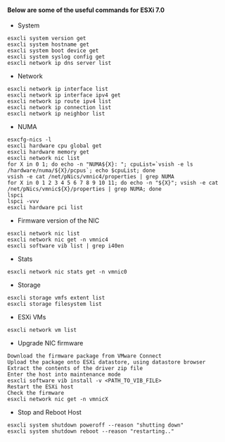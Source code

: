 #### Below are some of the useful commands for ESXi 7.0

* System
```
esxcli system version get
esxcli system hostname get
esxcli system boot device get
esxcli system syslog config get
esxcli network ip dns server list
```

* Network
```
esxcli network ip interface list
esxcli network ip interface ipv4 get
esxcli network ip route ipv4 list
esxcli network ip connection list
esxcli network ip neighbor list
```

* NUMA 
```
esxcfg-nics -l
esxcli hardware cpu global get
esxcli hardware memory get
esxcli network nic list
for X in 0 1; do echo -n "NUMA${X}: "; cpuList=`vsish -e ls /hardware/numa/${X}/pcpus`; echo $cpuList; done
vsish -e cat /net/pNics/vmnic4/properties | grep NUMA
for X in 0 1 2 3 4 5 6 7 8 9 10 11; do echo -n "${X}"; vsish -e cat /net/pNics/vmnic${X}/properties | grep NUMA; done
lspci
lspci -vvv
esxcli hardware pci list
```

* Firmware version of the NIC
```
esxcli network nic list
esxcli network nic get -n vmnic4
esxcli software vib list | grep i40en
```

* Stats
```
esxcli network nic stats get -n vmnic0
```

* Storage
```
esxcli storage vmfs extent list
esxcli storage filesystem list
```


* ESXi VMs
```
esxcli network vm list
```

* Upgrade NIC firmware
```
Download the firmware package from VMware Connect
Upload the package onto ESXi datastore, using datastore browser
Extract the contents of the driver zip file
Enter the host into maintenance mode
esxcli software vib install -v <PATH_TO_VIB_FILE>
Restart the ESXi host
Check the firmware
esxcli network nic get -n vmnicX
```

* Stop and Reboot Host
```
esxcli system shutdown poweroff --reason "shutting down"
esxcli system shutdown reboot --reason "restarting.."
```
